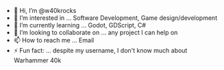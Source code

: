 - 👋 Hi, I’m @w40krocks
- 👀 I’m interested in ... Software Development, Game design/development
- 🌱 I’m currently learning ... Godot, GDScript, C#
- 💞️ I’m looking to collaborate on ... any project I can help on
- 📫 How to reach me ... Email
- ⚡ Fun fact: ... despite my username, I don't know much about Warhammer 40k

<!---
w40krocks/w40krocks is a ✨ special ✨ repository because its `README.md` (this file) appears on your GitHub profile.
You can click the Preview link to take a look at your changes.
--->
